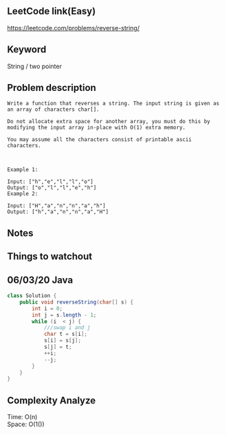 ## LeetCode link(Easy)
https://leetcode.com/problems/reverse-string/

## Keyword
String / two pointer

## Problem description
```
Write a function that reverses a string. The input string is given as an array of characters char[].

Do not allocate extra space for another array, you must do this by modifying the input array in-place with O(1) extra memory.

You may assume all the characters consist of printable ascii characters.

 

Example 1:

Input: ["h","e","l","l","o"]
Output: ["o","l","l","e","h"]
Example 2:

Input: ["H","a","n","n","a","h"]
Output: ["h","a","n","n","a","H"]
```



## Notes


## Things to watchout

## 06/03/20 Java

```java
class Solution {
    public void reverseString(char[] s) {
        int i = 0;
        int j = s.length - 1;
        while (i  < j) {
            ///swap i and j
            char t = s[i];
            s[i] = s[j];
            s[j] = t;
            ++i;
            --j;
        }
    }
}

```
## Complexity Analyze
Time: O(n)       \
Space: O(1())